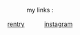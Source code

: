 <h7 align=center>


  my links :
  
[rentry](https://rentry.co/slug2d)　　　 [instagram](https://www.instagram.com/slugr4t/)
